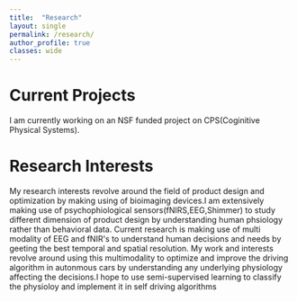 ```yaml
---
title:  "Research"
layout: single
permalink: /research/
author_profile: true
classes: wide
---
```


<html lang="en">
<head>
  <meta charset="utf-8">

  <title>Research Work</title>
  <meta name="resarch" content="research work">
  <meta name="umair sarwar" content="research-design and bioimaging">

  <link rel="stylesheet" href="css/styles.css?v=1.0">

</head>

<body>
  <h1>Current Projects</h1>
  <p>I am currently working on an NSF funded project on CPS(Coginitive Physical Systems). </p>
  
  <h1>Research Interests</h1>
  <p>My research interests revolve around the field of product design and optimization by making using of bioimaging devices.I am extensively making use of psychophiological sensors(fNIRS,EEG,Shimmer) to study different dimension of product design by understanding human phsiology rather than behavioral data. Current research is making use of multi modality of EEG and fNIR's to understand human decisions and needs by geeting the best temporal and spatial resolution. My work and interests revolve around using this multimodality to optimize and improve the driving algorithm in autonmous cars by understanding any underlying physiology affecting the decisions.I hope to use semi-supervised learning to classify the physioloy and implement it in self driving algorithms</p>
